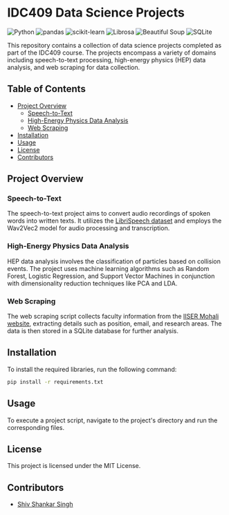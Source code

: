 # IDC409 Data Science Projects

![Python](https://img.shields.io/badge/python-v3.7+-blue.svg)
![pandas](https://img.shields.io/badge/pandas-v1.1.3-blue.svg)
![scikit-learn](https://img.shields.io/badge/scikit--learn-v0.23.2-blue.svg)
![Librosa](https://img.shields.io/badge/librosa-v0.8.0-blue.svg)
![Beautiful Soup](https://img.shields.io/badge/beautifulsoup4-v4.9.3-blue.svg)
![SQLite](https://img.shields.io/badge/SQLite-v3.33.0-blue.svg)

This repository contains a collection of data science projects completed as part of the IDC409 course. The projects encompass a variety of domains including speech-to-text processing, high-energy physics (HEP) data analysis, and web scraping for data collection.

## Table of Contents

- [Project Overview](#project-overview)
  - [Speech-to-Text](#speech-to-text)
  - [High-Energy Physics Data Analysis](#high-energy-physics-data-analysis)
  - [Web Scraping](#web-scraping)
- [Installation](#installation)
- [Usage](#usage)
- [License](#license)
- [Contributors](#contributors)

## Project Overview

### Speech-to-Text

The speech-to-text project aims to convert audio recordings of spoken words into written texts. It utilizes the [LibriSpeech dataset](https://www.openslr.org/12/) and employs the Wav2Vec2 model for audio processing and transcription.

### High-Energy Physics Data Analysis

HEP data analysis involves the classification of particles based on collision events. The project uses machine learning algorithms such as Random Forest, Logistic Regression, and Support Vector Machines in conjunction with dimensionality reduction techniques like PCA and LDA.

### Web Scraping

The web scraping script collects faculty information from the [IISER Mohali website](https://www.iisermohali.ac.in), extracting details such as position, email, and research areas. The data is then stored in a SQLite database for further analysis.

## Installation

To install the required libraries, run the following command:

```bash
pip install -r requirements.txt
```

## Usage
To execute a project script, navigate to the project's directory and run the corresponding files. 

## License
This project is licensed under the MIT License.

## Contributors 
- [Shiv Shankar Singh](https://github.com/shiv3679)